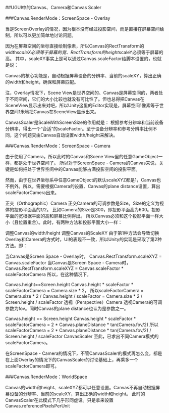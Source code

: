 ##UGUI中的Canvas、Camera和Canvas Scaler

###Canvas.RenderMode：ScreenSpace - Overlay

当是ScreenOverlay的情况，因为根本没有经过投影空间，而是直接在屏幕空间绘制，所以可以更加简单地讨论问题。

因为在屏幕空间的坐标直接绘制像素，所以Canvas的RectTransform的width*scaleX必须等于屏幕的宽、RectTransform的height*scaleY必须等于屏幕的高。
其中，scaleXY事实上是可以通过Canvas.scaleFactor给脚本设置的，也就是说：

Canvas的核心功能是，自动根据屏幕设备的分辨率、当前的scaleXY，算出正确的width和height，确保和屏幕匹配。

注，Overlay情况下，Scene View是世界空间的、Canvas是屏幕空间的，两者处于不同空间，它们的大小比较也就没有可比性了。但也总得把Canvas在SceneView显示出来对吧，所以Unity这里的Editor实现是，屏幕空间1像素等于世界空间1米地把Canvas在SceneView显示出来。

CanvasScaler是ScaleWithScreenSize的作用就是：
根据参考分辨率和当前设备分辨率，得出一个“合适”的scaleFactor。至于设备分辨率和参考分辨率比例不同，这个问题交由Canvas自动设置width/height来解决。


###Canvas.RenderMode：ScreenSpace - Camera

由于使用了Camera，所以此时的Canvas和Scene View里的任意GameObject一样，都是处于世界空间了。
所以对于ScreenSpace - Camera的Canvas来说，关键是如何把处于世界空间中的Canvas能够占满投影空间的投影平面。

然而，由于在世界坐标系中任意GameObject的默认scaleXYZ都是1，Canvas也不例外。所以，需要根据Camera的设置、Canvas的plane distance设置，算出scaleFactorCamera出来。

正交（Orthographic）Camera
正交Camera的可调参数是Size。Size的定义为视体的投影平面高的1/2。 比如Camera的Size是300，即投影平面高为600。投影平面的宽根据平面的高和屏幕比例得出。
所以Canvas必须和这个投影平面一样大小（且位置重合）。此时，有两种方法和投影平面大小一样：

调整Canvas的width/height
调整Canvas的ScaleXY
由于第1种方法会导致切换Overlay和Camera的方式时，UI的表现不一致，所以Unity的实现是采取了第2种方法。即：

当Canvas是Screen Space - Overlay时，
Canvas.RectTransform.scaleXYZ = Canvas.scaleFactor
当Canvas是Screen Space - Camera时，
Canvas.RectTransform.scaleXYZ = Canvas.scaleFactor * scaleFactorCamera
所以，在这种情况下，

Canvas.height==Screen.height
Canvas.height * scaleFactor * scaleFactorCamera = Camera.size * 2，
所以scaleFactorCamera = Camera.size * 2 / Canvas.height / scaleFactor = Camera.size * 2 / Screen.height / scaleFactor
透视（Perspective）Camera
透视Camera的可调参数为fov。同时Canvas的plane distance也认为是参数之一。

Canvas.height == Screen.height
Canvas.height * scaleFactor * scaleFactorCamera = 2 * Canvas.planeDistance * tan(Camera.fov/2)
所以scaleFactorCamera = 2 * Canvas.planeDistance * tan(Camera.fov/2) / Screen.height / scaleFactor
CanvasScaler
至此，已求出不同Camera模式的scaleFactorCamera。

在ScreenSpace - Camera的情况下，不管CanvasScaler的模式再怎么变，都是在上面Overlay的情况下的CanvasScaler的讨论基础上，再乘多一个scaleFactorCamera即可。


###Canvas.RenderMode：WorldSpace

Canvas的width和height、scaleXYZ都可以任意设置。Canvas不再自动根据屏幕设备的分辨率、当前的scaleXY，算出正确的width和height。
此时的CanvasScaler在此模式下几乎形同虚设。只是拿来设置Canvas.referencePixelsPerUnit



